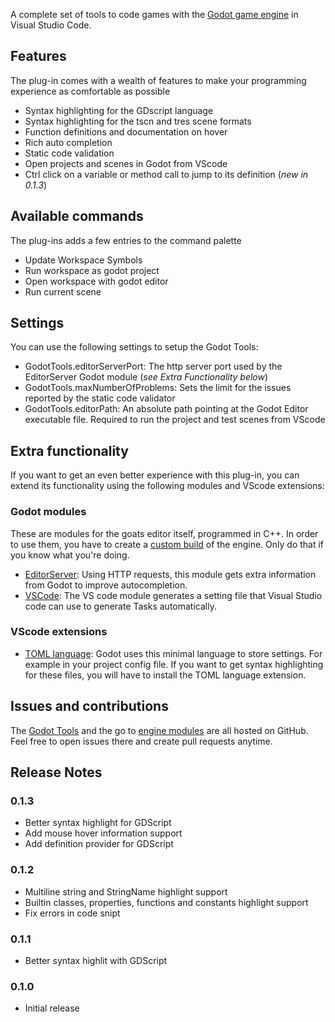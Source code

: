 A complete set of tools to code games with the [Godot game engine](http://www.godotengine.org/) in Visual Studio Code.

## Features

The plug-in comes with a wealth of features to make your programming experience as comfortable as possible

- Syntax highlighting for the GDscript language
- Syntax highlighting for the tscn and tres scene formats
- Function definitions and documentation on hover
- Rich auto completion
- Static code validation
- Open projects and scenes in Godot from VScode
- Ctrl click on a variable or method call to jump to its definition (_new in 0.1.3_)

## Available commands

The plug-ins adds a few entries to the command palette

- Update Workspace Symbols
- Run workspace as godot project
- Open workspace with godot editor
- Run current scene

## Settings

You can use the following settings to setup the Godot Tools:

- GodotTools.editorServerPort: The http server port used by the EditorServer Godot module (_see Extra Functionality below_)
- GodotTools.maxNumberOfProblems: Sets the limit for the issues reported by the static code validator
- GodotTools.editorPath: An absolute path pointing at the Godot Editor executable file. Required to run the project and test scenes from VScode


## Extra functionality

If you want to get an even better experience with this plug-in, you can extend its functionality using the following modules and VScode extensions:

### Godot modules

These are modules for the goats editor itself, programmed in C++. In order to use them, you have to create a [custom build](http://docs.godotengine.org/en/stable/reference/compiling_for_windows.html) of the engine. Only do that if you know what you're doing.

- [EditorServer](https://github.com/GodotExplorer/editor-server/tree/master/editor_server): Using HTTP requests, this module gets extra information from Godot to improve autocompletion.
- [VSCode](https://github.com/GodotExplorer/editor-server/tree/master/vscode_tools): The VS code module generates a setting file that Visual Studio code can use to generate Tasks automatically.

### VScode extensions

- [TOML language](https://marketplace.visualstudio.com/items?itemName=be5invis.toml): Godot uses this minimal language to store settings. For example in your project config file. If you want to get syntax highlighting for these files, you will have to install the TOML language extension.

## Issues and contributions

The [Godot Tools](https://github.com/GodotExplorer/godot-tools) and the go to [engine modules](https://github.com/GodotExplorer/editor-server) are all hosted on GitHub. Feel free to open issues there and create pull requests anytime.

## Release Notes

### 0.1.3

- Better syntax highlight for GDScript
- Add mouse hover information support
- Add definition provider for GDScript

### 0.1.2

- Multiline string and StringName highlight support
- Builtin classes, properties, functions and constants highlight support
- Fix errors in code snipt

### 0.1.1

- Better syntax highlit with GDScript

### 0.1.0

- Initial release